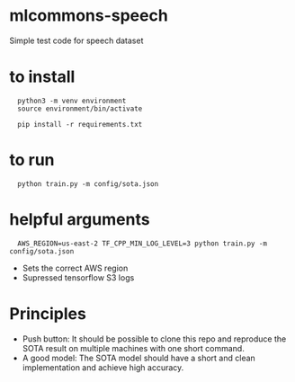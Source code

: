 # mlcommons-speech
Simple test code for speech dataset 

# to install
```
  python3 -m venv environment
  source environment/bin/activate
  
  pip install -r requirements.txt
```
  
# to run

```
  python train.py -m config/sota.json 
```

# helpful arguments

```
  AWS_REGION=us-east-2 TF_CPP_MIN_LOG_LEVEL=3 python train.py -m config/sota.json 
```

* Sets the correct AWS region
* Supressed tensorflow S3 logs

# Principles

* Push button:  It should be possible to clone this repo and reproduce the SOTA result on multiple machines with one short command.
* A good model: The SOTA model should have a short and clean implementation and achieve high accuracy.


